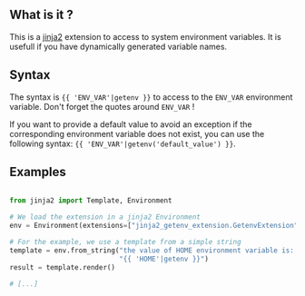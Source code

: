 ## What is it ?

This is a [jinja2](http://jinja.pocoo.org/) extension to access to system
environment variables. It is usefull if you have dynamically generated
variable names.

## Syntax

The syntax is `{{ 'ENV_VAR'|getenv }}` to access to the `ENV_VAR` environment
variable. Don't forget the quotes around `ENV_VAR` !

If you want to provide a default value to avoid an exception if the corresponding
environment variable does not exist, you can use the following syntax:
`{{ 'ENV_VAR'|getenv('default_value') }}`.

## Examples

```python

from jinja2 import Template, Environment

# We load the extension in a jinja2 Environment
env = Environment(extensions=["jinja2_getenv_extension.GetenvExtension"])

# For the example, we use a template from a simple string
template = env.from_string("the value of HOME environment variable is: "
                           "{{ 'HOME'|getenv }}")
result = template.render()

# [...]
```
